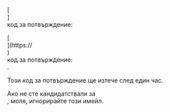 [<br host>] <br action> код за потвърждение: <br code>

[<br host>](https://<br host>) <br action> код за потвърждение: <br code>.

Този код за потвърждение ще изтече след един час.

Ако не сте кандидатствали за <br action>, моля, игнорирайте този имейл.
